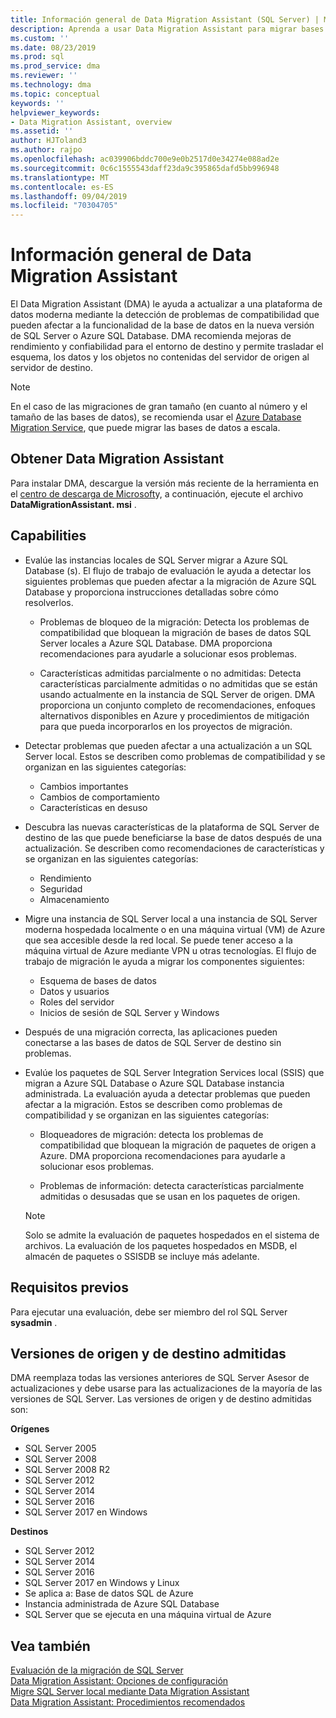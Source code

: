```yaml
---
title: Información general de Data Migration Assistant (SQL Server) | Microsoft Docs
description: Aprenda a usar Data Migration Assistant para migrar bases de datos de SQL Server a otras bases de datos de SQL Server o de Azure.
ms.custom: ''
ms.date: 08/23/2019
ms.prod: sql
ms.prod_service: dma
ms.reviewer: ''
ms.technology: dma
ms.topic: conceptual
keywords: ''
helpviewer_keywords:
- Data Migration Assistant, overview
ms.assetid: ''
author: HJToland3
ms.author: rajpo
ms.openlocfilehash: ac039906bddc700e9e0b2517d0e34274e088ad2e
ms.sourcegitcommit: 0c6c1555543daff23da9c395865dafd5bb996948
ms.translationtype: MT
ms.contentlocale: es-ES
ms.lasthandoff: 09/04/2019
ms.locfileid: "70304705"
---
```

# <a name="overview-of-data-migration-assistant"></a>Información general de Data Migration Assistant
El Data Migration Assistant (DMA) le ayuda a actualizar a una plataforma de datos moderna mediante la detección de problemas de compatibilidad que pueden afectar a la funcionalidad de la base de datos en la nueva versión de SQL Server o Azure SQL Database. DMA recomienda mejoras de rendimiento y confiabilidad para el entorno de destino y permite trasladar el esquema, los datos y los objetos no contenidas del servidor de origen al servidor de destino.

> [!NOTE] 
> En el caso de las migraciones de gran tamaño (en cuanto al número y el tamaño de las bases de datos), se recomienda usar el [Azure Database Migration Service](/azure/dms/dms-overview), que puede migrar las bases de datos a escala.
  
## <a name="get-data-migration-assistant"></a>Obtener Data Migration Assistant
Para instalar DMA, descargue la versión más reciente de la herramienta en el [centro de descarga de Microsoft](https://www.microsoft.com/download/details.aspx?id=53595)y, a continuación, ejecute el archivo **DataMigrationAssistant. msi** .

## <a name="capabilities"></a>Capabilities
- Evalúe las instancias locales de SQL Server migrar a Azure SQL Database (s). El flujo de trabajo de evaluación le ayuda a detectar los siguientes problemas que pueden afectar a la migración de Azure SQL Database y proporciona instrucciones detalladas sobre cómo resolverlos.

  - Problemas de bloqueo de la migración: Detecta los problemas de compatibilidad que bloquean la migración de bases de datos SQL Server locales a Azure SQL Database. DMA proporciona recomendaciones para ayudarle a solucionar esos problemas.

  - Características admitidas parcialmente o no admitidas: Detecta características parcialmente admitidas o no admitidas que se están usando actualmente en la instancia de SQL Server de origen. DMA proporciona un conjunto completo de recomendaciones, enfoques alternativos disponibles en Azure y procedimientos de mitigación para que pueda incorporarlos en los proyectos de migración.

- Detectar problemas que pueden afectar a una actualización a un SQL Server local. Estos se describen como problemas de compatibilidad y se organizan en las siguientes categorías:

  - Cambios importantes
  - Cambios de comportamiento
  - Características en desuso

- Descubra las nuevas características de la plataforma de SQL Server de destino de las que puede beneficiarse la base de datos después de una actualización. Se describen como recomendaciones de características y se organizan en las siguientes categorías:

  - Rendimiento
  - Seguridad
  - Almacenamiento

- Migre una instancia de SQL Server local a una instancia de SQL Server moderna hospedada localmente o en una máquina virtual (VM) de Azure que sea accesible desde la red local. Se puede tener acceso a la máquina virtual de Azure mediante VPN u otras tecnologías. El flujo de trabajo de migración le ayuda a migrar los componentes siguientes:

  - Esquema de bases de datos
  - Datos y usuarios
  - Roles del servidor
  - Inicios de sesión de SQL Server y Windows

- Después de una migración correcta, las aplicaciones pueden conectarse a las bases de datos de SQL Server de destino sin problemas.

- Evalúe los paquetes de SQL Server Integration Services local (SSIS) que migran a Azure SQL Database o Azure SQL Database instancia administrada. La evaluación ayuda a detectar problemas que pueden afectar a la migración. Estos se describen como problemas de compatibilidad y se organizan en las siguientes categorías:

  - Bloqueadores de migración: detecta los problemas de compatibilidad que bloquean la migración de paquetes de origen a Azure. DMA proporciona recomendaciones para ayudarle a solucionar esos problemas.

  - Problemas de información: detecta características parcialmente admitidas o desusadas que se usan en los paquetes de origen.

  > [!NOTE]
  > Solo se admite la evaluación de paquetes hospedados en el sistema de archivos.
  > La evaluación de los paquetes hospedados en MSDB, el almacén de paquetes o SSISDB se incluye más adelante.

## <a name="prerequisites"></a>Requisitos previos
Para ejecutar una evaluación, debe ser miembro del rol SQL Server **sysadmin** .

## <a name="supported-source-and-target-versions"></a>Versiones de origen y de destino admitidas
DMA reemplaza todas las versiones anteriores de SQL Server Asesor de actualizaciones y debe usarse para las actualizaciones de la mayoría de las versiones de SQL Server. Las versiones de origen y de destino admitidas son:

**Orígenes**
- SQL Server 2005
- SQL Server 2008
- SQL Server 2008 R2
- SQL Server 2012 
- SQL Server 2014
- SQL Server 2016
- SQL Server 2017 en Windows

**Destinos**
- SQL Server 2012
- SQL Server 2014
- SQL Server 2016
- SQL Server 2017 en Windows y Linux
- Se aplica a: Base de datos SQL de Azure
- Instancia administrada de Azure SQL Database
- SQL Server que se ejecuta en una máquina virtual de Azure

## <a name="see-also"></a>Vea también
[Evaluación de la migración de SQL Server](../dma/dma-assesssqlonprem.md)     
[Data Migration Assistant: Opciones de configuración](../dma/dma-configurationsettings.md)     
[Migre SQL Server local mediante Data Migration Assistant](../dma/dma-migrateonpremsql.md)     
[Data Migration Assistant: Procedimientos recomendados](../dma/dma-bestpractices.md)     
